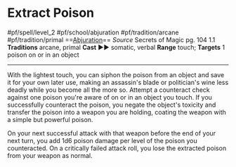 # Extract Poison
#pf/spell/level_2 #pf/school/abjuration #pf/tradition/arcane #pf/tradition/primal
==[Abjuration](../../../Traits/Abjuration.md)==
*Source* Secrets of Magic pg. 104 1.1
**Traditions** arcane, primal
**Cast** ►► somatic, verbal
**Range** touch; **Targets** 1 poison on or in an object

---
With the lightest touch, you can siphon the poison from an object and save it for your own later use, making an assassin's blade or politician's wine less deadly while you become all the more so. Attempt a counteract check against one poison you're aware of on or in an object you touch. If you successfully counteract the poison, you negate the object's toxicity and transfer the poison into a weapon you are holding, coating the weapon with a simple but powerful poison.

On your next successful attack with that weapon before the end of your next turn, you add 1d6 poison damage per level of the poison you counteracted. On a critically failed attack roll, you lose the extracted poison from your weapon as normal.